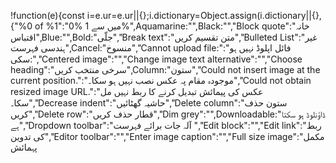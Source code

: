 !function(e){const i=e.ur=e.ur||{};i.dictionary=Object.assign(i.dictionary||{},{"%0 of %1":"0% میں سے 1%",Aquamarine:"",Black:"","Block quote":"خانہ اقتباس",Blue:"",Bold:"جلّی","Break text":"متن تقسیم کریں","Bulleted List":"غیر ہندسی فہرست",Cancel:"منسوخ","Cannot upload file:":"فائل اپلوڈ نہیں ہو سکی:","Centered image":"","Change image text alternative":"","Choose heading":"سرخی منتخب کریں",Column:"ستون","Could not insert image at the current position.":"موجودہ مقام پہ عکس نصب نہیں ہو سکا۔","Could not obtain resized image URL.":"عکس کی پیمائش تبدیل کرنے کا ربط نہیں مل سکا۔","Decrease indent":"حاشیہ گھٹائیں","Delete column":"ستون حذف کریں","Delete row":"قطار حذف کریں","Dim grey":"",Downloadable:"ڈاؤنلوڈ ہو سکتا ہے","Dropdown toolbar":"آلہ جات برائے فہرست ","Edit block":"","Edit link":"ربط کی تدوین","Editor toolbar":"","Enter image caption":"","Full size image":"مکمل پہمائش 